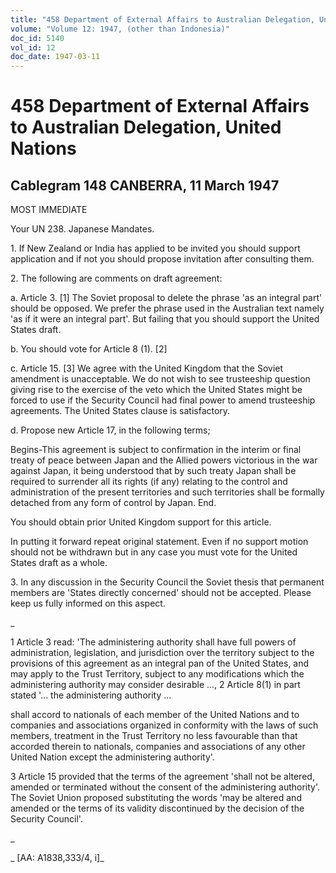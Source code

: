 ```yaml
---
title: "458 Department of External Affairs to Australian Delegation, United Nations"
volume: "Volume 12: 1947, (other than Indonesia)"
doc_id: 5140
vol_id: 12
doc_date: 1947-03-11
---
```


# 458 Department of External Affairs to Australian Delegation, United Nations

## Cablegram 148 CANBERRA, 11 March 1947

MOST IMMEDIATE

Your UN 238. Japanese Mandates.

1\. If New Zealand or India has applied to be invited you should support application and if not you should propose invitation after consulting them.

2\. The following are comments on draft agreement:

a. Article 3. [1] The Soviet proposal to delete the phrase 'as an integral part' should be opposed. We prefer the phrase used in the Australian text namely 'as if it were an integral part'. But failing that you should support the United States draft.

b. You should vote for Article 8 (1). [2]

c. Article 15. [3] We agree with the United Kingdom that the Soviet amendment is unacceptable. We do not wish to see trusteeship question giving rise to the exercise of the veto which the United States might be forced to use if the Security Council had final power to amend trusteeship agreements. The United States clause is satisfactory.

d. Propose new Article 17, in the following terms;

Begins-This agreement is subject to confirmation in the interim or final treaty of peace between Japan and the Allied powers victorious in the war against Japan, it being understood that by such treaty Japan shall be required to surrender all its rights (if any) relating to the control and administration of the present territories and such territories shall be formally detached from any form of control by Japan. End.

You should obtain prior United Kingdom support for this article.

In putting it forward repeat original statement. Even if no support motion should not be withdrawn but in any case you must vote for the United States draft as a whole.

3\. In any discussion in the Security Council the Soviet thesis that permanent members are 'States directly concerned' should not be accepted. Please keep us fully informed on this aspect.

_

1 Article 3 read: 'The administering authority shall have full powers of administration, legislation, and jurisdiction over the territory subject to the provisions of this agreement as an integral pan of the United States, and may apply to the Trust Territory, subject to any modifications which the administering authority may consider desirable ..., 2 Article 8(1) in part stated '... the administering authority ...

shall accord to nationals of each member of the United Nations and to companies and associations organized in conformity with the laws of such members, treatment in the Trust Territory no less favourable than that accorded therein to nationals, companies and associations of any other United Nation except the administering authority'.

3 Article 15 provided that the terms of the agreement 'shall not be altered, amended or terminated without the consent of the administering authority'. The Soviet Union proposed substituting the words 'may be altered and amended or the terms of its validity discontinued by the decision of the Security Council'.

_

_ [AA: A1838,333/4, i]_
